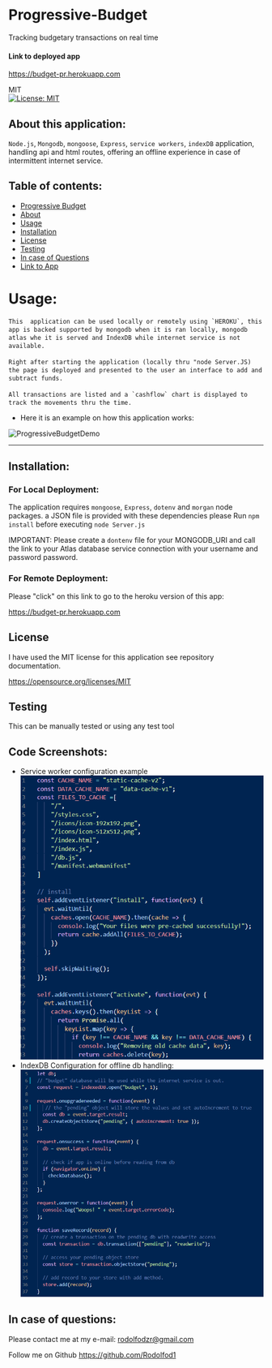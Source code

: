 # Progressive-Budget
Tracking budgetary transactions on real time 

#### Link to deployed app
 <https://budget-pr.herokuapp.com>
   
MIT<br>[![License: MIT](https://img.shields.io/badge/License-MIT-yellow.svg)](https://opensource.org/licenses/MIT)

## About this application:
`Node.js`, `Mongodb`, `mongoose`, `Express`, `service workers`, `indexDB` application, handling api and html routes, offering an offline experience in case of intermittent internet service.

## Table of contents:
* [Progressive Budget](#Progressive-Budget)
* [About](#about-this-application)
* [Usage](#usage)
* [Installation](#installation)
* [License](#license)
* [Testing](#special-testing-instructions)
* [In case of Questions](#in-case-of-questions)
* [Link to App](#Link-to-deployed-app)

# Usage:
    This  application can be used locally or remotely using `HEROKU`, this app is backed supported by mongodb when it is ran locally, mongodb atlas whe it is served and IndexDB while internet service is not available.

    Right after starting the application (locally thru "node Server.JS) the page is deployed and presented to the user an interface to add and subtract funds.

    All transactions are listed and a `cashflow` chart is displayed to track the movements thru the time. 

- Here it is an example on how this application works:

![ProgressiveBudgetDemo](public/assets/BudgetDemo.gif)

---
## Installation:
### For Local Deployment: 
The application requires `mongoose`, `Express`, `dotenv` and `morgan` node packages.
a JSON file is provided with these dependencies please Run `npm install`  before executing `node Server.js`

IMPORTANT: Please create a `dontenv` file for your MONGODB_URI and call the link to your Atlas database service connection with your username and password  password.

### For Remote Deployment: 
Please "click" on this link to go to the heroku version of this app:

<https://budget-pr.herokuapp.com>

## License
I have used the MIT license for this application see repository documentation.

<https://opensource.org/licenses/MIT>

## Testing
This can be manually tested or using any test tool

## Code Screenshots:
- Service worker configuration example 
![ServiceWorker](public/assets/img/ServiceWorkerImg.png)<br>
- IndexDB Configuration for offline db handling:<br>
![IndexDB](public/assets/img/IndexDBImg.png)
 


## In case of questions:
Please contact me at my e-mail: 
rodolfodzr@gmail.com

Follow me on Github
<https://github.com/Rodolfod1>